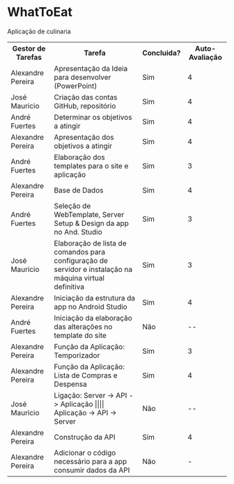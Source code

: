 # WhatToEat
Aplicação de culinaria

<table>
  <tr>
    <th>Gestor de Tarefas</th>
    <th>Tarefa</th>
    <th>Concluida?</th>
    <th>Auto-Avaliação</th>
  </tr>
  <tr>
    <td>Alexandre Pereira</td>
    <td>Apresentação da Ideia para desenvolver (PowerPoint)</td>
    <td>Sim</td>
    <td>4</td>
  </tr>
  <tr>
    <td>José Mauricio</td>
    <td>Criação das contas GitHub, repositório</td>
    <td>Sim</td>
    <td>4</td>
  </tr>
  <tr>
    <td>André Fuertes</td>
    <td>Determinar os objetivos a atingir</td>
    <td>Sim</td>
    <td>4</td>
  </tr>
  <tr>
    <td>Alexandre Pereira</td>
    <td>Apresentação dos objetivos a atingir</td>
    <td>Sim</td>
    <td>4</td>
  </tr>
  <tr>
    <td>André Fuertes</td>
    <td>Elaboração dos templates para o site e aplicação</td>
    <td>Sim</td>
    <td>3</td>
  </tr>
  <tr>
    <td>Alexandre Pereira</td>
    <td>Base de Dados</td>
    <td>Sim</td>
    <td>4</td>
  </tr>
   <tr>
    <td>André Fuertes</td>
    <td>Seleção de WebTemplate, Server Setup & Design da app no And. Studio</td>
    <td>Sim</td>
    <td>3</td>
  </tr>
   <tr>
    <td>José Mauricio</td>
    <td>Elaboração de lista de comandos para configuração de servidor e instalação na máquina virtual definitiva</td>
    <td>Sim</td>
    <td>3</td>
  </tr>
   <tr>
    <td>Alexandre Pereira</td>
    <td>Iniciação da estrutura da app no Android Studio</td>
    <td>Sim</td>
    <td>4</td>
  </tr>
  <tr>
    <td>André Fuertes</td>
    <td>Iniciação da elaboração das alterações no template do site </td>
    <td>Não</td>
    <td>--</td>
     </tr>
  <tr>
    <td>Alexandre Pereira</td>
    <td>Função da Aplicação: Temporizador</td>
    <td>Sim</td>
    <td>3</td>
  </tr>
  <tr>
    <td>Alexandre Pereira</td>
    <td>Função da Aplicação: Lista de Compras e Despensa</td>
    <td>Sim</td>
    <td>4</td>
  </tr>
  <tr>
    <td>José Mauricio</td>
    <td>Ligação: Server -> API -> Aplicação |||| Aplicação -> API -> Server</td>
    <td>Não</td>
    <td>--</td>
  </tr>
    <tr>
    <td>Alexandre Pereira</td>
    <td>Construção da API</td>
    <td>Sim</td>
    <td>4</td>
  </tr>
  <tr>
    <td>Alexandre Pereira</td>
    <td>Adicionar o código necessário para a app consumir dados da API</td>
    <td>Não</td>
    <td>-</td>
  </tr>
  
  
</table>
